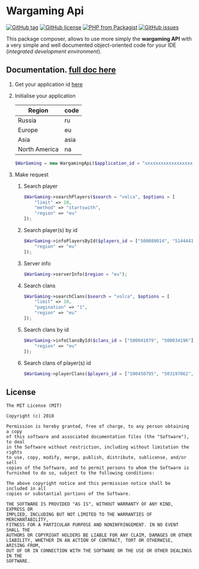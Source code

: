 

# Wargaming Api 
[![GitHub tag](https://img.shields.io/github/tag/hichxm/wargaming-api.svg)]()
[![GitHub license](https://img.shields.io/github/license/hichxm/wargaming-api.svg)](https://github.com/hichxm/wargaming-api/blob/master/LICENSE.md)
[![PHP from Packagist](https://img.shields.io/packagist/php-v/hichxm/wargaming-api.svg)]()
[![GitHub issues](https://img.shields.io/github/issues/hichxm/wargaming-api.svg)](https://github.com/hichxm/wargaming-api/issues)

This package composer, allows to use more simply the 
**wargaming API** with a very simple and well documented 
object-oriented code for your IDE (*integrated development environment*).

## Documentation. [full doc here](DOC.md)

1) Get your application id [here](https://developers.wargaming.net/applications/)
2) Initialise your application

	| Region        | code |
	| ------------- | ---- |
	| Russia        | ru   |
	| Europe        | eu   |
	| Asia          | asia |
	| North America | na   |
	```php
	$WarGaming = new WargamingApi($application_id = "xxxxxxxxxxxxxxxxxxxxxxxxxxxxxxxx", $region = "eu");
	```
3) Make request
	
	1) Search player
		```php
		$WarGaming->searchPlayers($search = "volca", $options = [
			"limit" => 10,
			"method" => "startswith",
			"region" => "eu"
		]);
		```
	2) Search player(s) by id
		```php
		$WarGaming->infoPlayersById($players_id = ["500080014", "514444123", "514444121"], $options = [
			"region" => "eu"
		]);
		```
	3) Server info
		```php
		$WarGaming->serverInfo($region = "eu");
		```
	4) Search clans
		```php
		$WarGaming->searchClans($search = "volca", $options = [
			"limit" => 10,
			"pagination" => "1",
			"region" => "eu"
		]);
		```
	5) Search clans by id
		```php
		$WarGaming->infoClansById($clans_id = ["500041879", "500034196"], $options = [
			"region" => "eu"
		]);
		```
	5) Search clans of player(s) id
		```php
		$WarGaming->playerClans($players_id = ["500450795", "503197062", "500435236"]);
		```

## License

```
The MIT License (MIT)

Copyright (c) 2018 

Permission is hereby granted, free of charge, to any person obtaining a copy
of this software and associated documentation files (the "Software"), to deal
in the Software without restriction, including without limitation the rights
to use, copy, modify, merge, publish, distribute, sublicense, and/or sell
copies of the Software, and to permit persons to whom the Software is
furnished to do so, subject to the following conditions:

The above copyright notice and this permission notice shall be included in all
copies or substantial portions of the Software.

THE SOFTWARE IS PROVIDED "AS IS", WITHOUT WARRANTY OF ANY KIND, EXPRESS OR
IMPLIED, INCLUDING BUT NOT LIMITED TO THE WARRANTIES OF MERCHANTABILITY,
FITNESS FOR A PARTICULAR PURPOSE AND NONINFRINGEMENT. IN NO EVENT SHALL THE
AUTHORS OR COPYRIGHT HOLDERS BE LIABLE FOR ANY CLAIM, DAMAGES OR OTHER
LIABILITY, WHETHER IN AN ACTION OF CONTRACT, TORT OR OTHERWISE, ARISING FROM,
OUT OF OR IN CONNECTION WITH THE SOFTWARE OR THE USE OR OTHER DEALINGS IN THE
SOFTWARE.
```

